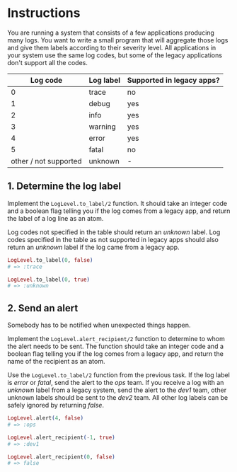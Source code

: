 # Instructions

You are running a system that consists of a few applications producing many logs. You want to write a small program that will aggregate those logs and give them labels according to their severity level. All applications in your system use the same log codes, but some of the legacy applications don't support all the codes.

| Log code              | Log label | Supported in legacy apps? |
|-----------------------| --------- | ------------------------- |
| 0                     | trace     | no                        |
| 1                     | debug     | yes                       |
| 2                     | info      | yes                       |
| 3                     | warning   | yes                       |
| 4                     | error     | yes                       |
| 5                     | fatal     | no                        |
| other / not supported | unknown   | -                         |

## 1. Determine the log label

Implement the `LogLevel.to_label/2` function. It should take an integer code and a boolean flag telling you if the log comes from a legacy app, and return the label of a log line as an atom.

Log codes not specified in the table should return an _unknown_ label. Log codes specified in the table as not supported in legacy apps should also return an _unknown_ label if the log came from a legacy app.

```elixir
LogLevel.to_label(0, false)
# => :trace

LogLevel.to_label(0, true)
# => :unknown
```

## 2. Send an alert

Somebody has to be notified when unexpected things happen.

Implement the `LogLevel.alert_recipient/2` function to determine to whom the alert needs to be sent. The function should take an integer code and a boolean flag telling you if the log comes from a legacy app, and return the name of the recipient as an atom.

Use the `LogLevel.to_label/2` function from the previous task. If the log label is _error_ or _fatal_, send the alert to the _ops_ team. If you receive a log with an _unknown_ label from a legacy system, send the alert to the _dev1_ team, other unknown labels should be sent to the _dev2_ team. All other log labels can be safely ignored by returning _false_.

```elixir
LogLevel.alert(4, false)
# => :ops

LogLevel.alert_recipient(-1, true)
# => :dev1

LogLevel.alert_recipient(0, false)
# => false
```
